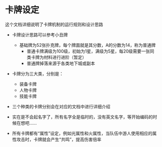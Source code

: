 # 卡牌设定
这个文档详细说明了卡牌机制的运行规则和设计思路

- 卡牌设计思路可以参考小丑牌
    - 基础牌为52张扑克牌，每个牌面就是其分数，A的分数为14，称为普通牌
        - 普通卡牌满级为100级，初始为1星，满级为5星，每20级需要一张同类卡牌为材料进行进阶（暂定）
        - 普通牌掉落来源于各类地下城或副本
    

- 卡牌分为三大类，分别是：
    - 装备卡牌
    - 人物卡牌
    - 技能卡牌

- 三个种类的卡牌分别会在对应的文档中进行详细介绍

- 实在是不会起名字了，所有名字全是临时的，没有英文名字，等开始编码的时候在想吧……
- 所有卡牌都有“属性”设定，例如光属性和火属性，当队伍中游人使用相应的属性攻击时，卡牌就会产生“共鸣”，提高伤害倍率